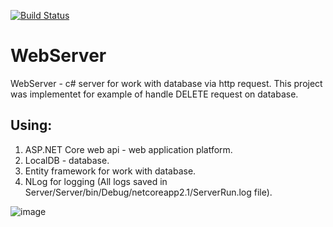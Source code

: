 [![Build Status](https://travis-ci.org/TakingAway/RestServer.svg?branch=master)](https://travis-ci.org/TakingAway/RestServer)

# WebServer
WebServer - c# server for work with database via http request. This project was implementet for example of handle DELETE request on database.   

## Using:
1) ASP.NET Core web api - web application platform.
2) LocalDB - database.
3) Entity framework for work with database.
4) NLog for logging (All logs saved in Server/Server/bin/Debug/netcoreapp2.1/ServerRun.log file).

![image](https://github.com/TakingAway/RestServer/blob/master/Images/Image.PNG)
